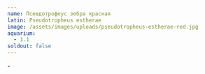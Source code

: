 ```yaml
---
name: Псевдотрофеус зебра красная
latin: Pseudotropheus estherae
image: /assets/images/uploads/pseudotropheus-estherae-red.jpg
aquarium:
  - 1.1
soldout: false
---
```

\-
